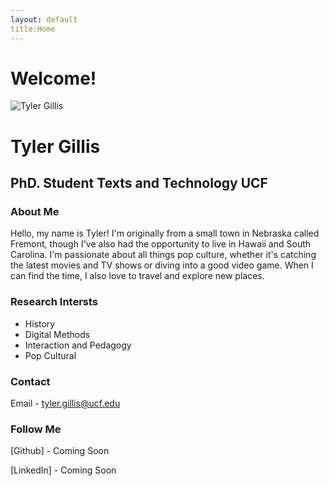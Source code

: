 ```yaml
---
layout: default
title:Home
---
```


# Welcome!

![Tyler Gillis](assets/tyler.jpg)




# Tyler Gillis
## PhD. Student Texts and Technology UCF

### About Me
Hello, my name is Tyler! I'm originally from a small town in Nebraska called Fremont, though I've also had the opportunity to live in Hawaii and South Carolina. I'm passionate about all things pop culture, whether it's catching the latest movies and TV shows or diving into a good video game. When I can find the time, I also love to travel and explore new places. 

### Research Intersts
- History
- Digital Methods
- Interaction and Pedagogy
- Pop Cultural

### Contact
Email - tyler.gillis@ucf.edu

### Follow Me
[Github] - Coming Soon 

[LinkedIn] - Coming Soon 